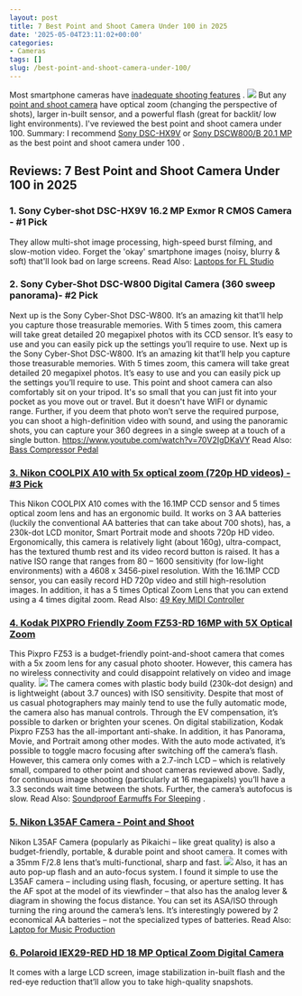 ```yaml
---
layout: post
title: 7 Best Point and Shoot Camera Under 100 in 2025
date: '2025-05-04T23:11:02+00:00'
categories:
- Cameras
tags: []
slug: /best-point-and-shoot-camera-under-100/
---
```


Most smartphone cameras have
[inadequate shooting features](https://www.cnet.com/news/10-ways-a-point-and-shoot-camera-beats-your-phones/)
.
![](/assets/img/12/Pest-Control.jpg)
But any
[point and shoot camera](https://en.wikipedia.org/wiki/Point-and-shoot_camera)
have optical zoom (changing the perspective of shots), larger in-built sensor, and a powerful flash (great for backlit/ low light environments).
I've reviewed the best point and shoot camera under 100. Summary: I recommend
[Sony DSC-HX9V](https://www.amazon.com/dp/B004HYFX0C/?tag=p-policy-20)
or
[Sony DSCW800/B 20.1 MP](https://www.amazon.com/dp/B00I8BIBCW/?tag=p-policy-20)
as the
best point and shoot camera under 100
.
## Reviews: 7 Best Point and Shoot Camera Under 100 in 2025
### **1. Sony Cyber-shot DSC-HX9V 16.2 MP Exmor R CMOS Camera - #1 Pick**
They allow multi-shot image processing, high-speed burst filming, and slow-motion video. Forget the 'okay' smartphone images (noisy, blurry & soft) that'll look bad on large screens.
[](https://www.amazon.com/dp/B004HYFX0C/?tag=p-policy-20)
[](https://www.amazon.com/dp/B0791WV9MG/?tag=p-policy-20)
[](https://www.amazon.com/dp/B01KWPTLQG/ref=as_li_ss_il?&linkCode=li3&tag=p-policy-20&linkId=1d5bedff8c59deadcb5756de1c4165d6)
[](https://www.amazon.com/dp/B01KWPTLQG/ref=as_li_ss_il?&linkCode=li2&tag=p-policy-20&linkId=2742498f1d11ed7b298176c4737e30ac)
[](https://www.amazon.com/dp/B00E1N09JO/?tag=p-policy-20)
Read Also:
[Laptops for FL Studio](https://pestpolicy.com/best-laptops-for-fl-studio/)
### **2. Sony Cyber-Shot DSC-W800 Digital Camera (360 sweep panorama)- #2 Pick**
Next up is the Sony Cyber-Shot DSC-W800. It’s an amazing kit that’ll help you capture those treasurable memories.
[](https://www.amazon.com/dp/B00I8BIBCW/?tag=p-policy-20)
[](https://www.amazon.com/dp/B0791WV9MG/?tag=p-policy-20)
[](https://www.amazon.com/dp/B01KWPTLQG/ref=as_li_ss_il?&linkCode=li3&tag=p-policy-20&linkId=1d5bedff8c59deadcb5756de1c4165d6)
[](https://www.amazon.com/dp/B01KWPTLQG/ref=as_li_ss_il?&linkCode=li2&tag=p-policy-20&linkId=2742498f1d11ed7b298176c4737e30ac)
[](https://www.amazon.com/dp/B00E1N09JO/?tag=p-policy-20)
With 5 times zoom, this camera will take great detailed 20 megapixel photos with its CCD sensor. It’s easy to use and you can easily pick up the settings you’ll require to use.
Next up is the Sony Cyber-Shot DSC-W800. It’s an amazing kit that’ll help you capture those treasurable memories. With 5 times zoom, this camera will take great detailed 20 megapixel photos. It’s easy to use and you can easily pick up the settings you’ll require to use.
This point and shoot camera can also comfortably sit on your tripod. It's so small that you can just fit into your pocket as you move out or travel. But it doesn't have WIFI or dynamic range.
Further, if you deem that photo won’t serve the required purpose, you can shoot a high-definition video with sound, and using the panoramic shots, you can capture your 360 degrees in a single sweep at a touch of a single button.
https://www.youtube.com/watch?v=70V2IgDKaVY
Read Also:
[Bass Compressor Pedal](https://pestpolicy.com/best-bass-compressor-pedal/)
### [3. Nikon COOLPIX A10 with 5x optical zoom (720p HD videos) - #3 Pick](https://www.amazon.com/dp/B01MRCWQRM/?tag=p-policy-20)
This Nikon COOLPIX A10 comes with the 16.1MP CCD sensor and 5 times optical zoom lens and has an ergonomic build.
[](https://www.amazon.com/dp/B01MRCWQRM/?tag=p-policy-20)
[](https://www.amazon.com/dp/B0791WV9MG/?tag=p-policy-20)
[](https://www.amazon.com/dp/B01KWPTLQG/ref=as_li_ss_il?&linkCode=li3&tag=p-policy-20&linkId=1d5bedff8c59deadcb5756de1c4165d6)
[](https://www.amazon.com/dp/B01KWPTLQG/ref=as_li_ss_il?&linkCode=li2&tag=p-policy-20&linkId=2742498f1d11ed7b298176c4737e30ac)
[](https://www.amazon.com/dp/B00E1N09JO/?tag=p-policy-20)
It works on 3 AA batteries (luckily the conventional AA batteries that can take about 700 shots), has, a 230k-dot LCD monitor, Smart Portrait mode and shoots 720p HD video.
Ergonomically, this camera is relatively light (about 160g), ultra-compact, has the textured thumb rest and its video record button is raised. It has a native ISO range that ranges from 80 – 1600 sensitivity (for low-light environments) with a 4608 x 3456-pixel resolution.
With the 16.1MP CCD sensor, you can easily record HD 720p video and still high-resolution images. In addition, it has a 5 times Optical Zoom Lens that you can extend using a 4 times digital zoom.
Read Also:
[49 Key MIDI Controller](https://pestpolicy.com/best-49-key-midi-controller/)
### [4. Kodak PIXPRO Friendly Zoom FZ53-RD 16MP with 5X Optical Zoom](https://www.amazon.com/dp/B019XLL4F6/?tag=p-policy-20)
This Pixpro FZ53 is a budget-friendly point-and-shoot camera that comes with a 5x zoom lens for any casual photo shooter. However, this camera has no wireless connectivity and could disappoint relatively on video and image quality.
[](https://www.amazon.com/dp/B019XLL4F6/?tag=p-policy-20)
[](https://www.amazon.com/dp/B0791WV9MG/?tag=p-policy-20)
[](https://www.amazon.com/dp/B01KWPTLQG/ref=as_li_ss_il?&linkCode=li3&tag=p-policy-20&linkId=1d5bedff8c59deadcb5756de1c4165d6)
[](https://www.amazon.com/dp/B01KWPTLQG/ref=as_li_ss_il?&linkCode=li2&tag=p-policy-20&linkId=2742498f1d11ed7b298176c4737e30ac)
[](https://www.amazon.com/dp/B00E1N09JO/?tag=p-policy-20)
![](/assets/img/e/ir)
The camera comes with plastic body build (230k-dot design) and is lightweight (about 3.7 ounces) with ISO sensitivity. Despite that most of us casual photographers may mainly tend to use the fully automatic mode, the camera also has manual controls.
Through the EV compensation, it’s possible to darken or brighten your scenes. On digital stabilization, Kodak Pixpro FZ53 has the all-important anti-shake. In addition, it has Panorama, Movie, and Portrait among other modes.
With the auto mode activated, it’s possible to toggle macro focusing after switching off the camera’s flash. However, this camera only comes with a 2.7-inch LCD – which is relatively small, compared to other point and shoot cameras reviewed above.
Sadly, for continuous image shooting (particularly at 16 megapixels) you’ll have a 3.3 seconds wait time between the shots. Further, the camera’s autofocus is slow. Read Also:
[Soundproof Earmuffs For Sleeping](https://pestpolicy.com/best-soundproof-earmuffs-for-sleeping/)
.
### [5. Nikon L35AF Camera - Point and Shoot](https://www.amazon.com/dp/B00YM6HJSY/?tag=p-policy-20)
Nikon L35AF Camera (popularly as Pikaichi – like great quality) is also a budget-friendly, portable, & durable point and shoot camera.
[](https://www.amazon.com/dp/B00YM6HJSY/?tag=p-policy-20)
[](https://www.amazon.com/dp/B0791WV9MG/?tag=p-policy-20)
[](https://www.amazon.com/dp/B01KWPTLQG/ref=as_li_ss_il?&linkCode=li3&tag=p-policy-20&linkId=1d5bedff8c59deadcb5756de1c4165d6)
[](https://www.amazon.com/dp/B01KWPTLQG/ref=as_li_ss_il?&linkCode=li2&tag=p-policy-20&linkId=2742498f1d11ed7b298176c4737e30ac)
[](https://www.amazon.com/dp/B00E1N09JO/?tag=p-policy-20)
It comes with a 35mm F/2.8 lens that’s multi-functional, sharp and fast.
![](/assets/img/e/ir)
Also, it has an auto pop-up flash and an auto-focus system.
I found it simple to use the L35AF camera – including using flash, focusing, or aperture setting. It has the AF spot at the model of its viewfinder – that also has the analog lever & diagram in showing the focus distance.
You can set its ASA/ISO through turning the ring around the camera’s lens. It’s interestingly powered by 2 economical AA batteries – not the specialized types of batteries.
Read Also:
[Laptop for Music Production](https://pestpolicy.com/best-laptop-for-music-production/)
### [6. Polaroid IEX29-RED HD 18 MP Optical Zoom Digital Camera](https://www.amazon.com/dp/B0177QDN5I/?tag=p-policy-20)
It comes with a large LCD screen, image stabilization in-built flash and the red-eye reduction that’ll allow you to take high-quality snapshots.
[](https://www.amazon.com/dp/B0177QDN5I/?tag=p-policy-20)
[](https://www.amazon.com/dp/B0791WV9MG/?tag=p-policy-20)
[](https://www.amazon.com/dp/B01KWPTLQG/ref=as_li_ss_il?&linkCode=li3&tag=p-policy-20&linkId=1d5bedff8c59deadcb5756de1c4165d6)
[](https://www.amazon.com/dp/B01KWPTLQG/ref=as_li_ss_il?&linkCode=li2&tag=p-policy-20&linkId=2742498f1d11ed7b298176c4737e30ac)
[](https://www.amazon.com/dp/B00E1N09JO/?tag=p-policy-20)
